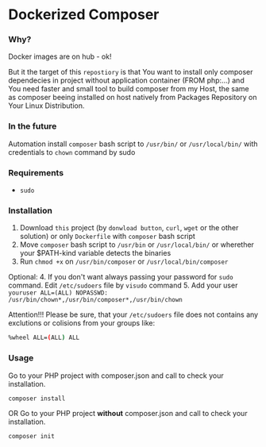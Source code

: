 # Dockerized Composer

### Why?
Docker images are on hub - ok!

But it the target of this `repostiory` is that You want to install only composer dependecies in project without application container (FROM php:...) and You need faster and small tool to build composer from my Host, the same as composer beeing installed on host natively from Packages Repository on Your Linux Distribution.

### In the future
Automation install `composer` bash script to `/usr/bin/` or `/usr/local/bin/`  with credentials to `chown` command by sudo

### Requirements
- `sudo`

### Installation

1. Download `this` project (by `donwload button`, `curl`, `wget` or the other solution) or only `Dockerfile` with `composer` bash script 
2. Move `composer` bash script to `/usr/bin` or `/usr/local/bin/` or wherether your $PATH-kind variable detects the binaries
3. Run `chmod +x` on `/usr/bin/composer` or `/usr/local/bin/composer`

Optional:
4. If you don't want always passing your password for `sudo` command. Edit `/etc/sudoers` file by `visudo` command 
5. Add your user `youruser ALL=(ALL) NOPASSWD: /usr/bin/chown*,/usr/bin/composer*,/usr/bin/chown`

Attention!!!
Please be sure, that your `/etc/sudoers` file does not contains any exclutions or colisions from your groups like:
```bash
%wheel ALL=(ALL) ALL
```

### Usage
Go to your PHP project with composer.json and call to check your installation.
```bash
composer install
```
OR
Go to your PHP project **without** composer.json and call to check your installation.
```bash
composer init
```

